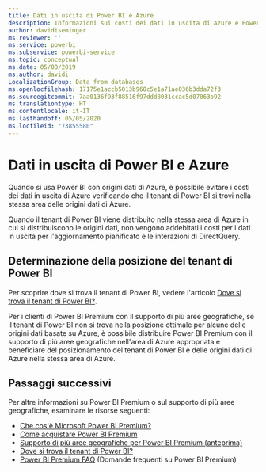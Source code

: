 ```yaml
---
title: Dati in uscita di Power BI e Azure
description: Informazioni sui costi dei dati in uscita di Azure e Power BI in base alla posizione del tenant e Power BI Premium
author: davidiseminger
ms.reviewer: ''
ms.service: powerbi
ms.subservice: powerbi-service
ms.topic: conceptual
ms.date: 05/08/2019
ms.author: davidi
LocalizationGroup: Data from databases
ms.openlocfilehash: 17175e1accb5013b960c5e1a71ae036b3dda72f3
ms.sourcegitcommit: 7aa0136f93f88516f97ddd8031ccac5d07863b92
ms.translationtype: HT
ms.contentlocale: it-IT
ms.lasthandoff: 05/05/2020
ms.locfileid: "73855580"
---
```

# <a name="power-bi-and-azure-egress"></a>Dati in uscita di Power BI e Azure

Quando si usa Power BI con origini dati di Azure, è possibile evitare i costi dei dati in uscita di Azure verificando che il tenant di Power BI si trovi nella stessa area delle origini dati di Azure.

Quando il tenant di Power BI viene distribuito nella stessa area di Azure in cui si distribuiscono le origini dati, non vengono addebitati i costi per i dati in uscita per l'aggiornamento pianificato e le interazioni di DirectQuery. 

## <a name="determining-where-your-power-bi-tenant-is-located"></a>Determinazione della posizione del tenant di Power BI

Per scoprire dove si trova il tenant di Power BI, vedere l'articolo [Dove si trova il tenant di Power BI?](service-admin-where-is-my-tenant-located.md).

Per i clienti di Power BI Premium con il supporto di più aree geografiche, se il tenant di Power BI non si trova nella posizione ottimale per alcune delle origini dati basate su Azure, è possibile distribuire Power BI Premium con il supporto di più aree geografiche nell'area di Azure appropriata e beneficiare del posizionamento del tenant di Power BI e delle origini dati di Azure nella stessa area di Azure.

## <a name="next-steps"></a>Passaggi successivi

Per altre informazioni su Power BI Premium o sul supporto di più aree geografiche, esaminare le risorse seguenti:

* [Che cos'è Microsoft Power BI Premium?](service-premium-what-is.md)
* [Come acquistare Power BI Premium](service-admin-premium-purchase.md)
* [Supporto di più aree geografiche per Power BI Premium (anteprima)](service-admin-premium-multi-geo.md)
* [Dove si trova il tenant di Power BI?](service-admin-where-is-my-tenant-located.md)
* [Power BI Premium FAQ](service-premium-faq.md) (Domande frequenti su Power BI Premium)


